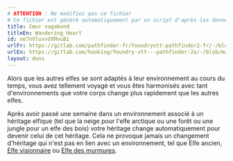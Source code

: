 ```yaml
---
# ATTENTION : Ne modifiez pas ce fichier
# Ce fichier est généré automatiquement par un script d'après les données du module Foundry VTT officiel et de sa traduction
title: Cœur vagabond
titleEn: Wandering Heart
id: ne7nVluvvVXMvuB1
urlFr: https://gitlab.com/pathfinder-fr/foundryvtt-pathfinder2-fr/-/blob/master/data/feats/ne7nVluvvVXMvuB1.htm
urlEn: https://gitlab.com/hooking/foundry-vtt---pathfinder-2e/-/blob/master/packs/data/feats.db/wandering-heart.json
layout: dons
---
```

Alors que les autres elfes se sont adaptés à leur environnement au cours du temps, vous avez tellement voyagé et vous êtes harmonisés avec tant d'environnements que votre corps change plus rapidement que les autres elfes.

Après avoir passé une semaine dans un environnement associé à un héritage elfique (tel que la neige pour l'elfe arctique ou une forêt ou une jungle pour un elfe des bois) votre héritage change automatiquement pour devenir celui de cet héritage. Cela ne provoque jamais un changement d'héritage qui n'est pas en lien avec un environnement, tel que Elfe ancien, [Elfe visionnaire](../capacités-ascendances/elfe-visionnaire.md) ou [Elfe des murmures](../capacités-ascendances/elfe-des-murmures.md).
